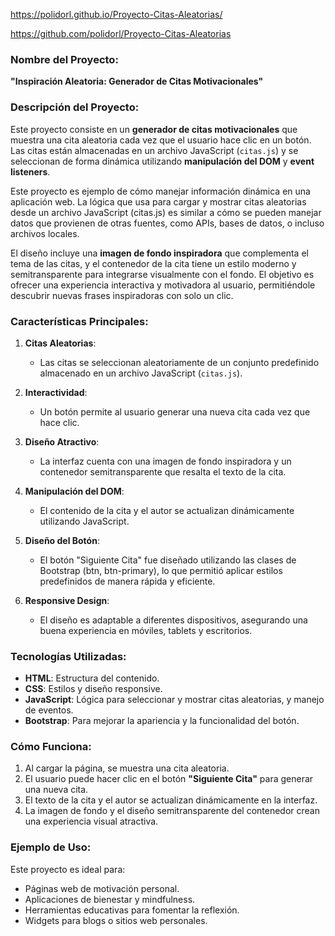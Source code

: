 
https://polidorl.github.io/Proyecto-Citas-Aleatorias/

https://github.com/polidorl/Proyecto-Citas-Aleatorias


### **Nombre del Proyecto:**
**"Inspiración Aleatoria: Generador de Citas Motivacionales"**

### **Descripción del Proyecto:**
Este proyecto consiste en un **generador de citas motivacionales** que muestra una cita aleatoria cada vez que el usuario hace clic en un botón. Las citas están almacenadas en un archivo JavaScript (`citas.js`) y se seleccionan de forma dinámica utilizando **manipulación del DOM** y **event listeners**. 

Este proyecto es ejemplo de cómo manejar información dinámica en una aplicación web. La lógica que usa para cargar y mostrar citas aleatorias desde un archivo JavaScript (citas.js) es similar a cómo se pueden manejar datos que provienen de otras fuentes, como APIs, bases de datos, o incluso archivos locales. 

El diseño incluye una **imagen de fondo inspiradora** que complementa el tema de las citas, y el contenedor de la cita tiene un estilo moderno y semitransparente para integrarse visualmente con el fondo. El objetivo es ofrecer una experiencia interactiva y motivadora al usuario, permitiéndole descubrir nuevas frases inspiradoras con solo un clic.

### **Características Principales:**
1. **Citas Aleatorias**:
   - Las citas se seleccionan aleatoriamente de un conjunto predefinido almacenado en un archivo JavaScript (`citas.js`).

2. **Interactividad**:
   - Un botón permite al usuario generar una nueva cita cada vez que hace clic.

3. **Diseño Atractivo**:
   - La interfaz cuenta con una imagen de fondo inspiradora y un contenedor semitransparente que resalta el texto de la cita.

4. **Manipulación del DOM**:
   - El contenido de la cita y el autor se actualizan dinámicamente utilizando JavaScript.

5. **Diseño del Botón**:
   - El botón "Siguiente Cita" fue diseñado utilizando las clases de Bootstrap (btn, btn-primary), lo que permitió aplicar estilos predefinidos de manera rápida y eficiente.

5. **Responsive Design**:
   - El diseño es adaptable a diferentes dispositivos, asegurando una buena experiencia en móviles, tablets y escritorios.

### **Tecnologías Utilizadas:**
- **HTML**: Estructura del contenido.
- **CSS**: Estilos y diseño responsive.
- **JavaScript**: Lógica para seleccionar y mostrar citas aleatorias, y manejo de eventos.
- **Bootstrap**: Para mejorar la apariencia y la funcionalidad del botón. 

### **Cómo Funciona:**
1. Al cargar la página, se muestra una cita aleatoria.
2. El usuario puede hacer clic en el botón **"Siguiente Cita"** para generar una nueva cita.
3. El texto de la cita y el autor se actualizan dinámicamente en la interfaz.
4. La imagen de fondo y el diseño semitransparente del contenedor crean una experiencia visual atractiva.

### **Ejemplo de Uso:**
Este proyecto es ideal para:
- Páginas web de motivación personal.
- Aplicaciones de bienestar y mindfulness.
- Herramientas educativas para fomentar la reflexión.
- Widgets para blogs o sitios web personales.
